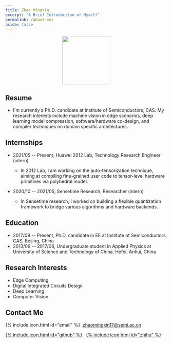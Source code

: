 ```yaml
---
title: Zhao Mingxin
excerpt: "A Brief Introduction of Myself"
permalink: /about-me/
aside: false
---
```


<center>
<img src="http://wx3.sinaimg.cn/mw690/007cgdjDly1ful7kns714j31kw1nftnp.jpg" width="150px">
</center>

## Resume
- I'm currently a Ph.D. candidate at Institute of Semiconductors, CAS. My research interests include machine vision in edge scenarios, deep learning model compression, software/hardware co-design, and compiler techniques on domain specific architectures.

## Internships

- 2021/05 -- Present, Huawei 2012 Lab, Technology Research Engineer (intern)
  - In 2012 Lab, I am working on the auto-tensorization technique, aiming at compiling fine-grained user code to tensor-level hardware primitives via polyhedral model.

- 2020/10 -- 2021/05, Sensetime Research, Researcher (intern)
  - In Sensetime research, I worked on building a flexible quantization framework to bridge various algorithms and hardware backends.

## Education  
- 2017/09 -- Present, Ph.D. candidate in EE at Institute of Semiconductors, CAS, Beijing, China
- 2013/09 -- 2017/06, Undergraduate student in Applied Physics at University of Science and Technology of China, Hefei, Anhui, China

## Research Interests
- Edge Computing
- Digital Integrated Circuits Design
- Deep Learning
- Computer Vision

## Contact Me

<span>{% include icon.html id="email" %}&nbsp;  zhaomingxin17@semi.ac.cn</span>

<span>[{% include icon.html id="github" %}](https://github.com/JackGittes)
&nbsp;&nbsp;[{% include icon.html id="zhihu" %}](https://www.zhihu.com/people/zhao-xin-mei-48/activities)</span>